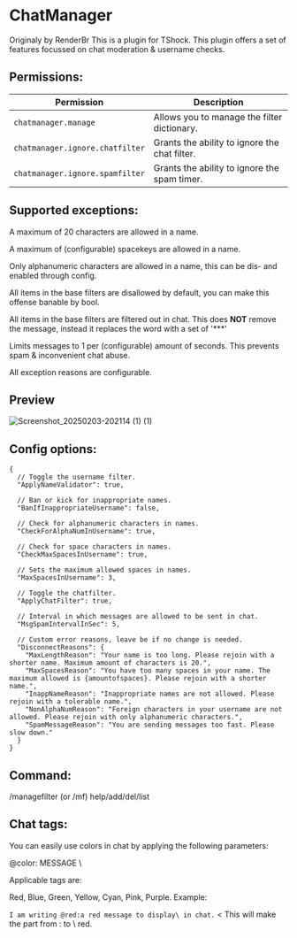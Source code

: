 # ChatManager

Originaly by RenderBr
This is a plugin for TShock. This plugin offers a set of features focussed on chat moderation & username checks.

## Permissions:

| Permission                         | Description                                                  |
|-------------------------------------|--------------------------------------------------------------|
| `chatmanager.manage`               | Allows you to manage the filter dictionary.                 |
| `chatmanager.ignore.chatfilter`    | Grants the ability to ignore the chat filter.               |
| `chatmanager.ignore.spamfilter`    | Grants the ability to ignore the spam timer.                |

## Supported exceptions:

A maximum of 20 characters are allowed in a name.

A maximum of (configurable) spacekeys are allowed in a name.

Only alphanumeric characters are allowed in a name, this can be dis- and enabled through config.

All items in the base filters are disallowed by default, you can make this offense banable by bool.

All items in the base filters are filtered out in chat. This does **NOT** remove the message, instead it replaces the word with a set of '***'

Limits messages to 1 per (configurable) amount of seconds. This prevents spam & inconvenient chat abuse.

All exception reasons are configurable.

## Preview

![Screenshot_20250203-202114 (1) (1)](https://github.com/user-attachments/assets/3d78010f-04d8-48f8-ad35-ebfa4b08d416)

## Config options:

```
{
  // Toggle the username filter.
  "ApplyNameValidator": true,
  
  // Ban or kick for inappropriate names.
  "BanIfInappropriateUsername": false,

  // Check for alphanumeric characters in names.
  "CheckForAlphaNumInUsername": true,

  // Check for space characters in names.
  "CheckMaxSpacesInUsername": true,

  // Sets the maximum allowed spaces in names.
  "MaxSpacesInUsername": 3,
  
  // Toggle the chatfilter.
  "ApplyChatFilter": true,

  // Interval in which messages are allowed to be sent in chat.
  "MsgSpamIntervalInSec": 5,

  // Custom error reasons, leave be if no change is needed.
  "DisconnectReasons": {
    "MaxLengthReason": "Your name is too long. Please rejoin with a shorter name. Maximum amount of characters is 20.",
    "MaxSpacesReason": "You have too many spaces in your name. The maximum allowed is {amountofspaces}. Please rejoin with a shorter name.",
    "InappNameReason": "Inappropriate names are not allowed. Please rejoin with a tolerable name.",
    "NonAlphaNumReason": "Foreign characters in your username are not allowed. Please rejoin with only alphanumeric characters.",
    "SpamMessageReason": "You are sending messages too fast. Please slow down."
  }
}
```

## Command:

/managefilter (or /mf) help/add/del/list

## Chat tags:

You can easily use colors in chat by applying the following parameters:

@color: MESSAGE \

Applicable tags are:

Red, Blue, Green, Yellow, Cyan, Pink, Purple.
Example:

`I am writing @red:a red message to display\ in chat.` < This will make the part from : to \ red.
